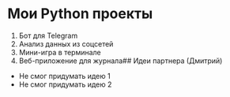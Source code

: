 # Мои Python проекты

1. Бот для Telegram
2. Анализ данных из соцсетей  
3. Мини-игра в терминале 
4. Веб-приложение для журнала## Идеи партнера (Дмитрий)
- Не смог придумать идею 1
- Не смог придумать идею 2
